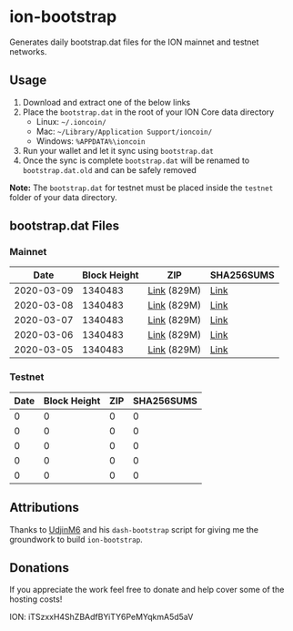 # ion-bootstrap

Generates daily bootstrap.dat files for the ION mainnet and testnet networks.

## Usage

1. Download and extract one of the below links
2. Place the `bootstrap.dat` in the root of your ION Core data directory
    - Linux: `~/.ioncoin/`
    - Mac: `~/Library/Application Support/ioncoin/`
    - Windows: `%APPDATA%\ioncoin`
3. Run your wallet and let it sync using `bootstrap.dat`
4. Once the sync is complete `bootstrap.dat` will be renamed to `bootstrap.dat.old` and can be safely removed

**Note:** The `bootstrap.dat` for testnet must be placed inside the `testnet` folder of your data directory.

## bootstrap.dat Files

### Mainnet

|    Date    | Block Height | ZIP | SHA256SUMS |
| ---------- | ------------ | --- | ---------- |
| 2020-03-09 | 1340483 | [Link](https://s3-ap-southeast-2.amazonaws.com/ion-bootstrap/mainnet/2020-03-09/bootstrap.dat.zip) (829M) | [Link](https://s3-ap-southeast-2.amazonaws.com/ion-bootstrap/mainnet/2020-03-09/SHA256SUMS) |
| 2020-03-08 | 1340483 | [Link](https://s3-ap-southeast-2.amazonaws.com/ion-bootstrap/mainnet/2020-03-08/bootstrap.dat.zip) (829M) | [Link](https://s3-ap-southeast-2.amazonaws.com/ion-bootstrap/mainnet/2020-03-08/SHA256SUMS) |
| 2020-03-07 | 1340483 | [Link](https://s3-ap-southeast-2.amazonaws.com/ion-bootstrap/mainnet/2020-03-07/bootstrap.dat.zip) (829M) | [Link](https://s3-ap-southeast-2.amazonaws.com/ion-bootstrap/mainnet/2020-03-07/SHA256SUMS) |
| 2020-03-06 | 1340483 | [Link](https://s3-ap-southeast-2.amazonaws.com/ion-bootstrap/mainnet/2020-03-06/bootstrap.dat.zip) (829M) | [Link](https://s3-ap-southeast-2.amazonaws.com/ion-bootstrap/mainnet/2020-03-06/SHA256SUMS) |
| 2020-03-05 | 1340483 | [Link](https://s3-ap-southeast-2.amazonaws.com/ion-bootstrap/mainnet/2020-03-05/bootstrap.dat.zip) (829M) | [Link](https://s3-ap-southeast-2.amazonaws.com/ion-bootstrap/mainnet/2020-03-05/SHA256SUMS) |

### Testnet

|    Date    | Block Height | ZIP | SHA256SUMS |
| ---------- | ------------ | --- | ---------- |
| 0 | 0 | 0 | 0 |
| 0 | 0 | 0 | 0 |
| 0 | 0 | 0 | 0 |
| 0 | 0 | 0 | 0 |
| 0 | 0 | 0 | 0 |

## Attributions

Thanks to [UdjinM6](https://github.com/UdjinM6) and his `dash-bootstrap` script
for giving me the groundwork to build `ion-bootstrap`.

## Donations

If you appreciate the work feel free to donate and help cover some of the
hosting costs!

ION: iTSzxxH4ShZBAdfBYiTY6PeMYqkmA5d5aV
